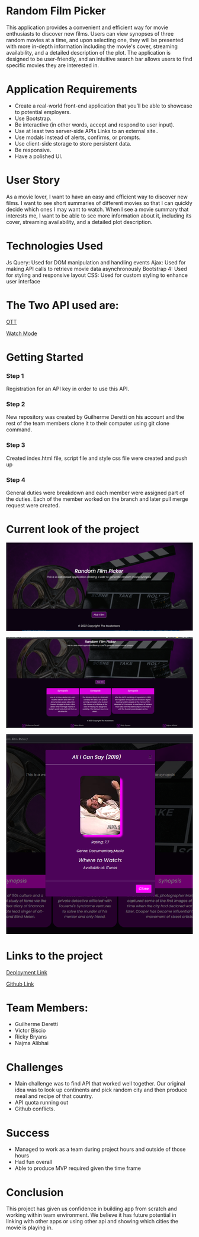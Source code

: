 # Random Film Picker

This application provides a convenient and efficient way for movie enthusiasts to discover new films. Users can view synopses of three random movies at a time, and upon selecting one, they will be presented with more in-depth information including the movie's cover, streaming availability, and a detailed description of the plot. The application is designed to be user-friendly, and an intuitive search bar allows users to find specific movies they are interested in.


# Application Requirements

* Create a real-world front-end application that you’ll be able to showcase to potential employers. 
* Use Bootstrap.
* Be interactive (in other words, accept and respond to user input).
* Use at least two server-side APIs Links to an external site..
* Use modals instead of alerts, confirms, or prompts.
* Use client-side storage to store persistent data.
* Be responsive.
* Have a polished UI.

# User Story

As a movie lover, I want to have an easy and efficient way to discover new films. I want to see short summaries of different movies so that I can quickly decide which ones I may want to watch. When I see a movie summary that interests me, I want to be able to see more information about it, including its cover, streaming availability, and a detailed plot description.

# Technologies Used

Js Query: Used for DOM manipulation and handling events
Ajax: Used for making API calls to retrieve movie data asynchronously
Bootstrap 4: Used for styling and responsive layout
CSS: Used for custom styling to enhance user interface

# The Two API used are:

[OTT](https://rapidapi.com/gox-ai-gox-ai-default/api/ott-details)

[Watch Mode](https://rapidapi.com/meteoric-llc-meteoric-llc-default/api/watchmode)

# Getting Started

### Step 1

Registration for an API key in order to use this API.

### Step 2

New repository was created by Guilherme Deretti on his account and the rest of the team members clone it to their computer using git clone command.

### Step 3

Created index.html file, script file and style css file were created and push up

### Step 4

General duties were breakdown and each member were assigned part of the duties. Each of the member worked on the branch and later pull merge request were created. 


# Current look of the project

![On Loading](./assets/images/onload.png)


![upon clicking Pick Film](./assets/images/synopsis.png)


![Clicking Synopsis](./assets/images/Modal2.png)

# Links to the project

[Deployment Link](https://guilhermederetti.github.io/Random-Film-Picker/)

[Github Link](https://github.com/GuilhermeDeretti/Random-Film-Picker/)


# Team Members:

* Guilherme Deretti
* Victor Biscio
* Ricky Bryans
* Najma Alibhai

# Challenges

* Main challenge was to find API that worked well together. Our original idea was to look up continents and pick random city and then produce meal and recipe of that country.
* API quota running out
* Github conflicts.

# Success

* Managed to work as a team during project hours and outside of those hours
* Had fun overall
* Able to produce MVP required given the time frame

# Conclusion

This project has given us confidence in building app from scratch and working within team environment. We believe it has future potential in linking with other apps or using other api and showing which cities the movie is playing in. 
    

